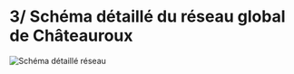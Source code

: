 # 3/ Schéma détaillé du réseau global de Châteauroux

![Schéma détaillé réseau](./img/schemarés.PNG)

